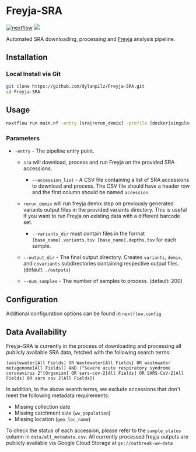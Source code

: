 # Freyja-SRA

[![nextflow](https://img.shields.io/badge/nextflow-%E2%89%A523.04.3-brightgreen.svg)](http://nextflow.io) ![](https://img.shields.io/docker/image-size/dylanpilz/freyja-sra/latest)


Automated SRA downloading, processing and [Freyja](https://github.com/andersen-lab/Freyja) analysis pipeline.

## Installation
### Local Install via Git

```bash
git clone https://github.com/dylanpilz/Freyja-SRA.git
cd Freyja-SRA
```

## Usage
```bash
nextflow run main.nf -entry [sra|rerun_demix] -profile [docker|singularity] --accession_list [accession_list.csv] --output_dir [output_dir] --num_samples [num_samples]
```
### Parameters
* `-entry` - The pipeline entry point. 

    * `sra` will download, process and run Freyja on the provided SRA accessions.
        * `--accession_list` - A CSV file containing a list of SRA accessions to download and process. The CSV file should have a header row and the first column should be named `accession`.

    * `rerun_demix` will run freyja demix step on previously generated variants output files in the provided variants directory. This is useful if you want to run Freyja on existing data with a different barcode set.
        * `--variants_dir` must contain files in the format `[base_name].variants.tsv [base_name].depths.tsv` for each sample.

    * `--output_dir` - The final output directory. Creates `variants`, `demix`, and `covariants` subdirectories containing respective output files. (default: `./outputs`)
    
    * `--num_samples` - The number of samples to process. (default: 200)

## Configuration

Addtional configuration options can be found in `nextflow.config`

## Data Availability

Freyja-SRA is currently in the process of downloading and processing all publicly available SRA data, fetched with the following search terms:
```
(wastewater[All Fields] OR Wastewater[All Fields] OR wastewater metagenome[All Fields]) AND ("Severe acute respiratory syndrome coronavirus 2"[Organism] OR sars-cov-2[All Fields] OR SARS-CoV-2[All Fields] OR sars cov 2[All Fields])
```
In addition, to the above search terms, we exclude accessions that don't meet the following metadata requirements:
* Missing collection date
* Missing catchment size (`ww_population`)
* Missing location (`geo_loc_name`)

To check the status of each accession, please refer to the `sample_status` column in `data/all_metadata.csv`. All currently processed freyja outputs are publicly available via Google Cloud Storage at `gs://outbreak-ww-data`